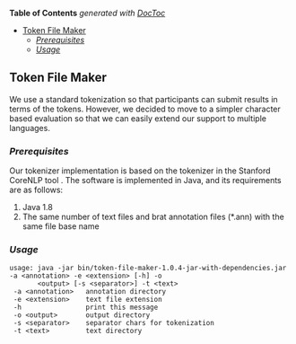 <!-- START doctoc generated TOC please keep comment here to allow auto update -->
<!-- DON'T EDIT THIS SECTION, INSTEAD RE-RUN doctoc TO UPDATE -->
**Table of Contents**  *generated with [DocToc](https://github.com/thlorenz/doctoc)*

- [Token File Maker](#token-file-maker)
  - [*Prerequisites*](#prerequisites)
  - [*Usage*](#usage)

<!-- END doctoc generated TOC please keep comment here to allow auto update -->

Token File Maker
----------------
We use a standard tokenization so that participants can submit results in terms of the tokens. However, we decided to move to a simpler character based evaluation so that we can easily extend our support to multiple languages.

### *Prerequisites*
Our tokenizer implementation is based on the tokenizer in the Stanford CoreNLP tool .  The software is implemented in Java, and its requirements are as follows:
 1.	Java 1.8
 2.	The same number of text files and brat annotation files (*.ann) with the same file base name

### *Usage*
```
usage: java -jar bin/token-file-maker-1.0.4-jar-with-dependencies.jar -a <annotation> -e <extension> [-h] -o
       <output> [-s <separator>] -t <text>
 -a <annotation>   annotation directory
 -e <extension>    text file extension
 -h                print this message
 -o <output>       output directory
 -s <separator>    separator chars for tokenization
 -t <text>         text directory
```
